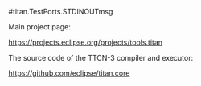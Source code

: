 #titan.TestPorts.STDINOUTmsg

Main project page:

https://projects.eclipse.org/projects/tools.titan

The source code of the TTCN-3 compiler and executor:

https://github.com/eclipse/titan.core
